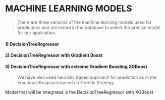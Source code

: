 # MACHINE LEARNING MODELS

> There are three versions of the machine learning models used for predictions and are tested in the database to select the precise model for our application.
#### 1) DecisionTreeRegressor
#### 2) DecisionTreeRegressor with Gradient Boost
#### 3) DecisionTreeRegressor with extreme Gradient Boosting XGBoost

> We have also used heuristic based approach for prediction as in the Fractional Knapsack based on Greedy Strategy

Model that will be Integrated is the DecisionTreeRegressor with XGBoost

